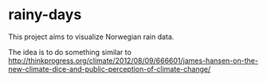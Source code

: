rainy-days
==========

This project aims to visualize Norwegian rain data.

The idea is to do something similar to http://thinkprogress.org/climate/2012/08/09/666601/james-hansen-on-the-new-climate-dice-and-public-perception-of-climate-change/